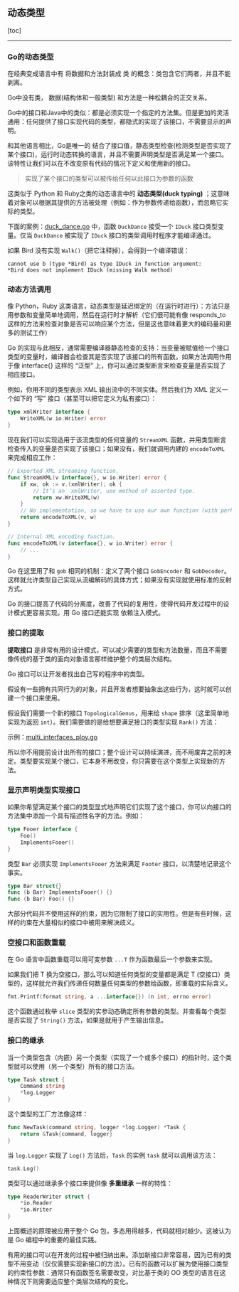 ## 动态类型

[toc]

---

### Go的动态类型

在经典变成语言中有 将数据和方法封装成 类 的概念：类包含它们两者，并且不能剥离。

Go中没有类， 数据(结构体和一般类型) 和方法是一种松耦合的正交关系。

Go中的接口和Java中的类似：都是必须实现一个指定的方法集。但是更加的灵活通用：任何提供了接口实现代码的类型，都隐式的实现了该接口，不需要显示的声明。

和其他语言相比，Go是唯一的 结合了接口值，静态类型检查(检测类型是否实现了某个接口)，运行时动态转换的语言，并且不需要声明类型是否满足某一个接口。该特性让我们可以在不改变原有代码的情况下定义和使用新的接口。

> 实现了某个接口的类型可以被传给任何以此接口为参数的函数

这类似于 Python 和 Ruby之类的动态语言中的 **动态类型(duck typing)** ；这意味着对象可以根据其提供的方法被处理（例如：作为参数传递给函数），而忽略它实际的类型。

下面的案例：[duck_dance.go](。/../src/duck_dance.go) 中，函数 `DuckDance` 接受一个 `IDuck` 接口类型变量。仅当 `DuckDance` 被实现了 `IDuck` 接口的类型调用时程序才能编译通过。

如果 Bird 没有实现 `Walk()`（把它注释掉），会得到一个编译错误：

```
cannot use b (type *Bird) as type IDuck in function argument:
*Bird does not implement IDuck (missing Walk method)
```

### 动态方法调用

像 Python，Ruby 这类语言，动态类型是延迟绑定的（在运行时进行）：方法只是用参数和变量简单地调用，然后在运行时才解析（它们很可能有像 responds_to 这样的方法来检查对象是否可以响应某个方法，但是这也意味着更大的编码量和更多的测试工作）

Go 的实现与此相反，通常需要编译器静态检查的支持：当变量被赋值给一个接口类型的变量时，编译器会检查其是否实现了该接口的所有函数。如果方法调用作用于像 interface{} 这样的 “泛型” 上，你可以通过类型断言来检查变量是否实现了相应接口。

例如，你用不同的类型表示 XML 输出流中的不同实体。然后我们为 XML 定义一个如下的 “写” 接口（甚至可以把它定义为私有接口）：

```go
type xmlWriter interface {
    WriteXML(w io.Writer) error
}
```

现在我们可以实现适用于该流类型的任何变量的 `StreamXML` 函数，并用类型断言检查传入的变量是否实现了该接口；如果没有，我们就调用内建的 `encodeToXML` 来完成相应工作：

```go
// Exported XML streaming function.
func StreamXML(v interface{}, w io.Writer) error {
    if xw, ok := v.(xmlWriter); ok {
        // It’s an  xmlWriter, use method of asserted type.
        return xw.WriteXML(w)
    }
    // No implementation, so we have to use our own function (with perhaps reflection):
    return encodeToXML(v, w)
}

// Internal XML encoding function.
func encodeToXML(v interface{}, w io.Writer) error {
    // ...
}

```

Go 在这里用了和 `gob` 相同的机制：定义了两个接口 `GobEncoder` 和 `GobDecoder`。这样就允许类型自己实现从流编解码的具体方式；如果没有实现就使用标准的反射方式。

Go 的接口提高了代码的分离度，改善了代码的复用性，使得代码开发过程中的设计模式更容易实现。用 Go 接口还能实现 依赖注入模式。

### 接口的提取

**提取接口** 是非常有用的设计模式，可以减少需要的类型和方法数量，而且不需要像传统的基于类的面向对象语言那样维护整个的类层次结构。

Go 接口可以让开发者找出自己写的程序中的类型。

假设有一些拥有共同行为的对象，并且开发者想要抽象出这些行为，这时就可以创建一个接口来使用。

假设我们需要一个新的接口 `TopologicalGenus`，用来给 `shape` 排序（这里简单地实现为返回 `int`）。我们需要做的是给想要满足接口的类型实现 `Rank()` 方法：

示例：[multi_interfaces_ploy.go](./src/multi_interfaces_ploy.go)

所以你不用提前设计出所有的接口；整个设计可以持续演进，而不用废弃之前的决定。类型要实现某个接口，它本身不用改变，你只需要在这个类型上实现新的方法。

### 显示声明类型实现接口

如果你希望满足某个接口的类型显式地声明它们实现了这个接口，你可以向接口的方法集中添加一个具有描述性名字的方法。例如：

```go
type Fooer interface {
    Foo()
    ImplementsFooer()
}
``` 

类型 `Bar` 必须实现 `ImplementsFooer` 方法来满足 `Footer` 接口，以清楚地记录这个事实。

```go
type Bar struct{}
func (b Bar) ImplementsFooer() {}
func (b Bar) Foo() {}

```

大部分代码并不使用这样的约束，因为它限制了接口的实用性。但是有些时候，这样的约束在大量相似的接口中被用来解决歧义。

### 空接口和函数重载

在 Go 语言中函数重载可以用可变参数 `...T` 作为函数最后一个参数来实现。

如果我们把 T 换为空接口，那么可以知道任何类型的变量都是满足 T (空接口）类型的，这样就允许我们传递任何数量任何类型的参数给函数，即重载的实际含义。

```go
fmt.Printf(format string, a ...interface{}) (n int, errno error)
```

这个函数通过枚举 `slice` 类型的实参动态确定所有参数的类型。并查看每个类型是否实现了 `String()` 方法，如果是就用于产生输出信息。

### 接口的继承

当一个类型包含（内嵌）另一个类型（实现了一个或多个接口）的指针时，这个类型就可以使用（另一个类型）所有的接口方法。

```go
type Task struct {
    Command string
    *log.Logger
}
```

这个类型的工厂方法像这样：

```go
func NewTask(command string, logger *log.Logger) *Task {
    return &Task{command, logger}
}
```

当 `log.Logger` 实现了 `Log()` 方法后，`Task` 的实例 `task` 就可以调用该方法：

```go
task.Log()
```

类型可以通过继承多个接口来提供像 **多重继承** 一样的特性：

```go
type ReaderWriter struct {
    *io.Reader
    *io.Writer
}
```

上面概述的原理被应用于整个 Go 包，多态用得越多，代码就相对越少。这被认为是 Go 编程中的重要的最佳实践。

有用的接口可以在开发的过程中被归纳出来。添加新接口非常容易，因为已有的类型不用变动（仅仅需要实现新接口的方法）。已有的函数可以扩展为使用接口类型的约束性参数：通常只有函数签名需要改变。对比基于类的 OO 类型的语言在这种情况下则需要适应整个类层次结构的变化。